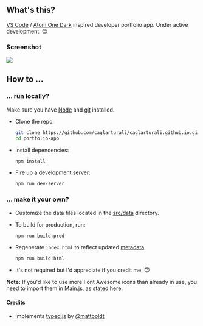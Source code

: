 ## What's this?

[VS Code](https://code.visualstudio.com/) / [Atom One Dark](https://marketplace.visualstudio.com/items?itemName=akamud.vscode-theme-onedark) inspired developer portfolio app. Under active development. :blush:

### Screenshot

![](../gh-files/screenshots/demo.gif)

## How to ...

### ... run locally?

Make sure you have [Node](https://nodejs.org/en/) and [git](https://git-scm.com/) installed.

- Clone the repo:

  ```bash
  git clone https://github.com/caglarturali/caglarturali.github.io.git portfolio-app
  cd portfolio-app
  ```

- Install dependencies:

  ```bash
  npm install
  ```

- Fire up a development server:

  ```bash
  npm run dev-server
  ```

### ... make it your own?

- Customize the data files located in the [src/data](src/data/) directory.

- To build for production, run:

  ```bash
  npm run build:prod
  ```

- Regenerate `index.html` to reflect updated [metadata](src/data/metadata.json).

  ```bash
  npm run build:html
  ```

- It's not required but I'd appreciate if you credit me. :innocent:

**Note:** If you'd like to use more Font Awesome icons than already in use, you need to import them in [Main.js](src/components/Main.js#L7), as stated [here](https://github.com/FortAwesome/react-fontawesome#build-a-library-to-reference-icons-throughout-your-app-more-conveniently).

#### Credits

- Implements [typed.js](https://github.com/mattboldt/typed.js/) by [@mattboldt](https://github.com/mattboldt)
